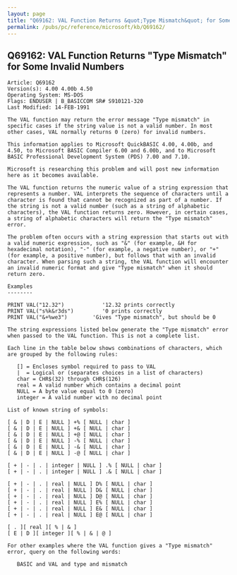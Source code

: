 ```yaml
---
layout: page
title: "Q69162: VAL Function Returns &quot;Type Mismatch&quot; for Some Invalid Numbers"
permalink: /pubs/pc/reference/microsoft/kb/Q69162/
---
```


## Q69162: VAL Function Returns &quot;Type Mismatch&quot; for Some Invalid Numbers

	Article: Q69162
	Version(s): 4.00 4.00b 4.50
	Operating System: MS-DOS
	Flags: ENDUSER | B_BASICCOM SR# S910121-320
	Last Modified: 14-FEB-1991
	
	The VAL function may return the error message "Type mismatch" in
	specific cases if the string value is not a valid number. In most
	other cases, VAL normally returns 0 (zero) for invalid numbers.
	
	This information applies to Microsoft QuickBASIC 4.00, 4.00b, and
	4.50, to Microsoft BASIC Compiler 6.00 and 6.00b, and to Microsoft
	BASIC Professional Development System (PDS) 7.00 and 7.10.
	
	Microsoft is researching this problem and will post new information
	here as it becomes available.
	
	The VAL function returns the numeric value of a string expression that
	represents a number. VAL interprets the sequence of characters until a
	character is found that cannot be recognized as part of a number. If
	the string is not a valid number (such as a string of alphabetic
	characters), the VAL function returns zero. However, in certain cases,
	a string of alphabetic characters will return the "Type mismatch"
	error.
	
	The problem often occurs with a string expression that starts out with
	a valid numeric expression, such as "&" (for example, &H for
	hexadecimal notation), "-" (for example, a negative number), or "+"
	(for example, a positive number), but follows that with an invalid
	character. When parsing such a string, the VAL function will encounter
	an invalid numeric format and give "Type mismatch" when it should
	return zero.
	
	Examples
	--------
	
	PRINT VAL("12.32")            '12.32 prints correctly
	PRINT VAL("s%k&r3ds")         '0 prints correctly
	PRINT VAL("&+%we3")        'Gives "Type mismatch", but should be 0
	
	The string expressions listed below generate the "Type mismatch" error
	when passed to the VAL function. This is not a complete list.
	
	Each line in the table below shows combinations of characters, which
	are grouped by the following rules:
	
	   [] = Encloses symbol required to pass to VAL
	   |  = Logical or (separates choices in a list of characters)
	   char = CHR$(32) through CHR$(126)
	   real = A valid number which contains a decimal point
	   NULL = A byte value equal to 0 (zero)
	   integer = A valid number with no decimal point
	
	List of known string of symbols:
	
	[ & | D | E | NULL ] +% [ NULL | char ]
	[ & | D | E | NULL ] +& [ NULL | char ]
	[ & | D | E | NULL ] +@ [ NULL | char ]
	[ & | D | E | NULL ] -% [ NULL | char ]
	[ & | D | E | NULL ] -& [ NULL | char ]
	[ & | D | E | NULL ] -@ [ NULL | char ]
	
	[ + | - | . | integer | NULL ] .% [ NULL | char ]
	[ + | - | . | integer | NULL ] .& [ NULL | char ]
	
	[ + | - | . | real | NULL ] D% [ NULL | char ]
	[ + | - | . | real | NULL ] D& [ NULL | char ]
	[ + | - | . | real | NULL ] D@ [ NULL | char ]
	[ + | - | . | real | NULL ] E% [ NULL | char ]
	[ + | - | . | real | NULL ] E& [ NULL | char ]
	[ + | - | . | real | NULL ] E@ [ NULL | char ]
	
	[ . ][ real ][ % | & ]
	[ E | D ][ integer ][ % | & | @ ]
	
	For other examples where the VAL function gives a "Type mismatch"
	error, query on the following words:
	
	   BASIC and VAL and type and mismatch
